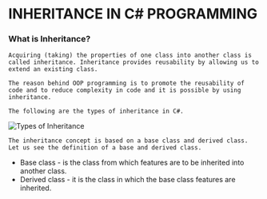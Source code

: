 # INHERITANCE IN C# PROGRAMMING

### What is Inheritance?
`Acquiring (taking) the properties of one class into another class is called inheritance. Inheritance provides reusability by allowing us to extend an existing class.`

 `The reason behind OOP programming is to promote the reusability of code and to reduce complexity in code and it is possible by using inheritance.`
 
 `The following are the types of inheritance in C#.`
 
<img alt="Types of Inheritance" class="" data-src="https://www.c-sharpcorner.com/UploadFile/0c1bb2/types-of-inheritance-in-C-Sharp/Images/Types%20of%20Inheritence.jpg" src="https://www.c-sharpcorner.com/UploadFile/0c1bb2/types-of-inheritance-in-C-Sharp/Images/Types%20of%20Inheritence.jpg">

`The inheritance concept is based on a base class and derived class. Let us see the definition of a base and derived class.`
- Base class - is the class from which features are to be inherited into another class.
- Derived class - it is the class in which the base class features are inherited.
